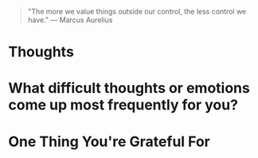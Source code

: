 
> \"The more we value things outside our control, the less control we have.\" — Marcus Aurelius

# Thoughts

# What difficult thoughts or emotions come up most frequently for you?

# One Thing You're Grateful For

